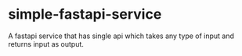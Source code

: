 # simple-fastapi-service
A fastapi service that has single api which takes any type of input and returns input as output.
